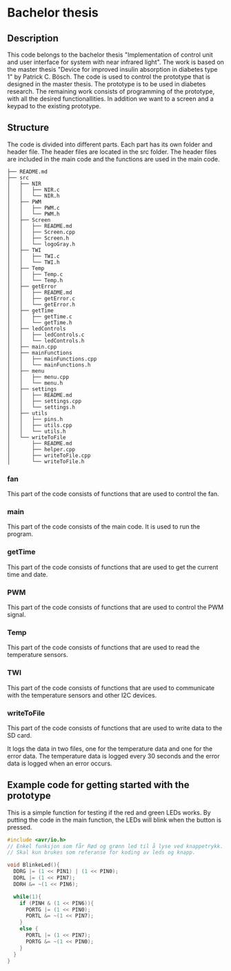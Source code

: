 # Bachelor thesis

## Description

This code belongs to the bachelor thesis "Implementation of control unit and user interface for system with near infrared light". The 
work is based on the master thesis "Device for improved insulin absorption in diabetes type 1" by Patrick C. Bösch. The code is used to
control the prototype that is designed in the master thesis. The prototype is to be used in diabetes research. 
The remaining work consists of programming of the prototype,
with all the desired functionallities. In addition we want to a screen and a keypad
to the existing prototype. 
## Structure
The code is divided into different parts. Each part has its own folder and header file. The header files are located in the src folder. The header files are included in the main code and the functions are used in the main code.

```
├── README.md
├── src
│   ├── NIR
│   │   ├── NIR.c
│   │   └── NIR.h
│   ├── PWM
│   │   ├── PWM.c
│   │   └── PWM.h
│   ├── Screen
│   │   ├── README.md
│   │   ├── Screen.cpp
│   │   ├── Screen.h
│   │   └── logoGray.h
│   ├── TWI
│   │   ├── TWI.c
│   │   └── TWI.h
│   ├── Temp
│   │   ├── Temp.c
│   │   └── Temp.h
│   ├── getError
│   │   ├── README.md
│   │   ├── getError.c
│   │   └── getError.h
│   ├── getTime
│   │   ├── getTime.c
│   │   └── getTime.h
│   ├── ledControls
│   │   ├── ledControls.c
│   │   └── ledControls.h
│   ├── main.cpp
│   ├── mainFunctions
│   │   ├── mainFunctions.cpp
│   │   └── mainFunctions.h
│   ├── menu
│   │   ├── menu.cpp
│   │   └── menu.h
│   ├── settings
│   │   ├── README.md
│   │   ├── settings.cpp
│   │   └── settings.h
│   ├── utils
│   │   ├── pins.h
│   │   ├── utils.cpp
│   │   └── utils.h
│   └── writeToFile
│       ├── README.md
│       ├── helper.cpp
│       ├── writeToFile.cpp
│       └── writeToFile.h
```
### fan
This part of the code consists of functions that are used to control the fan.

### main
This part of the code consists of the main code. It is used to run the program.

### getTime
This part of the code consists of functions that are used to get the current time and date.

### PWM
This part of the code consists of functions that are used to control the PWM signal.

### Temp
This part of the code consists of functions that are used to read the temperature sensors.

### TWI
This part of the code consists of functions that are used to communicate with the temperature sensors and other I2C devices.

### writeToFile
This part of the code consists of functions that are used to write data to the SD card. 

It logs the data in two files, one for the temperature data and one for the error data. The temperature data is logged every 30 seconds and the error data is logged when an error occurs.

## Example code for getting started with the prototype

This is a simple function for testing if the red and green LEDs works. By putting the code in the main function, the LEDs will blink when the button is pressed.

```c
#include <avr/io.h>
// Enkel funksjon som får Rød og grønn led til å lyse ved knappetrykk.
// Skal kun brukes som referanse for koding av leds og knapp.

void BlinkeLed(){
  DDRG |= (1 << PIN1) | (1 << PIN0);
  DDRL |= (1 << PIN7);
  DDRH &= ~(1 << PIN6);

  while(1){
    if (PINH & (1 << PIN6)){
      PORTG |= (1 << PIN0);
      PORTL &= ~(1 << PIN7);
    }
    else {
      PORTL |= (1 << PIN7);
      PORTG &= ~(1 << PIN0);
    }
  }
}
```
